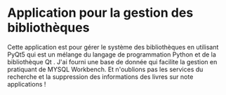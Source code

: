 # Application pour la gestion des bibliothèques 
Cette application est pour gérer le système des bibliothèques en utilisant PyQt5 qui est un mélange du langage de programmation Python et de la bibliothèque Qt .
J'ai fourni une base de donnée qui facilite la gestion en pratiquant de MYSQL Workbench. 
Et n'oublions pas les services du recherche et la suppression des informations des livres sur note applications !

